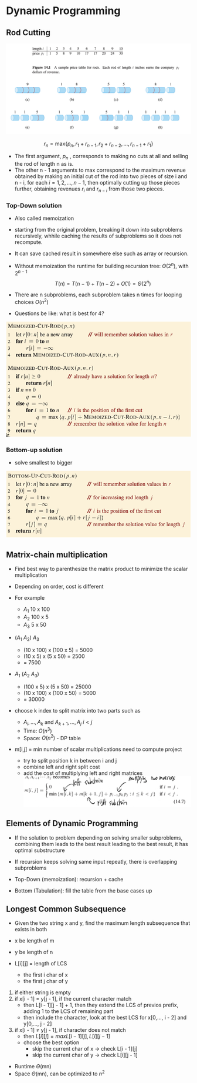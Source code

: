 # Dynamic Programming

## Rod Cutting

![rod-cutting](../../static/cmpt-307/rod-cutting.png)

$$
r_n = \text{max} \{p_n, r_1 + r_{n-1}, r_2 + r_{n-2},..., r_{n-1} + r_1\}
$$

- The first argument, $p_n$ , corresponds to making no cuts at all and selling the rod of length n as is. 
- The other n - 1 arguments to max correspond to the maximum revenue obtained by making an initial cut of the rod into two pieces of size i and n - i, for each $i = 1, 2,..., n - 1$, then optimally cutting up those pieces further, obtaining revenues $r_i$ and $r_{n-i}$ from those two pieces.

### Top-Down solution

- Also called memoization

- starting from the original problem, breaking it down into subproblems recursively, whhile caching the results of subproblems so it does not recompute.

- It can save cached result in somewhere else such as array or recursion.

- Without memoization the runtime for building recursion tree: $\Theta (2^n)$, with $2^{n-1}$
    $$
    T(n) = T(n - 1) + T(n - 2) + O(1) = \Theta(2^n)
    $$
- There are n subproblems, each subproblem takes n times for looping choices $O(n^2)$

- Questions be like: what is best for 4?

![td](../../static/cmpt-307/dp-td.png)

### Bottom-up solution

- solve smallest to bigger

![bd](../../static/cmpt-307/dp-bu.png)

## Matrix-chain multiplication

- Find best way to parenthesize the matrix product to minimize the scalar multiplication

- Depending on order, cost is different

- For example
    - $A_1$ 10 x 100
    - $A_2$ 100 x 5
    - $A_3$ 5 x 50
- ($A_1$ $A_2$) $A_3$
    - (10 x 100) x (100 x 5) = 5000
    - (10 x 5) x (5 x 50) = 2500
    - = 7500
- $A_1$ ($A_2$ $A_3$)
    - (100 x 5) x (5 x 50) = 25000
    - (10 x 100) x (100 x 50) = 5000
    - = 30000

- choose k index to split matrix into two parts such as
    - $A_i,..., A_k$ and $A_{k+1},..., A_j$ $i < j$
    - Time: $O(n^3)$
    - Space: $O(n^2)$ - DP table

- m[i,j] = min number of scalar multiplications need to compute project
    - try to split position k in between i and j
    - combine left and right split cost
    - add the cost of multiplying left and right matrices
![matrix](../../static/cmpt-307/matrix.png)

## Elements of Dynamic Programming

- If the solution to problem depending on solving smaller subproblems, combining them leads to the best result leading to the best result, it has optimal substructure

- If recursion keeps solving same input repeatly, there is overlapping subproblems

- Top-Down (memoization): recursion + cache
- Bottom (Tabulation): fill the table from the base cases up

## Longest Common Subsequence

- Given the two string x and y, find the maximum length subsequence that exists in both

- x be length of m
- y be length of n
- L[i][j] = length of LCS
    - the first i char of x
    - the first j char of y
1. if either string is empty
2. if x[i - 1] = y[j - 1], if the current character match
    - then L[i - 1][j - 1] + 1, then they extend the LCS of previos prefix, adding 1 to the LCS of remaining part
    - then include the character, look at the best LCS for x[0,..., i - 2] and y[0,..., j - 2]
3. if x[i - 1] $\neq$ y[j - 1], if character does not match
    - then $L[i][j] = max{L[i - 1][j], L[i][j - 1]}$
    - choose the best option
        - skip the current char of x $\rightarrow$ check L[i - 1][j] 
        - skip the current char of y $\rightarrow$ check L[i][j - 1]
- Runtime $\Theta$(mn)
- Space $\Theta$(mn), can be optimized to $n^2$
